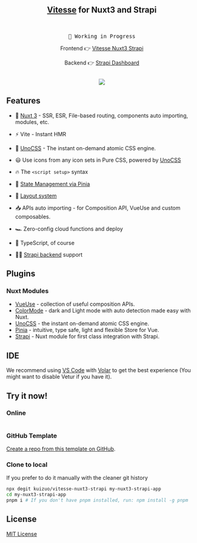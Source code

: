 <h2 align="center">
<a href="https://github.com/antfu/vitesse">Vitesse</a> for Nuxt3 and Strapi
</h2><br>
<pre align="center">
🧪 Working in Progress
</pre>
<p align="center">
Frontend 👉 <a href="https://vitesse-nuxt3-strapi.vercel.app">Vitesse Nuxt3 Strapi</a>
</p>
<p align="center">
Backend 👉 <a href="https://vitesse-nuxt3-strapi-admin.kuizuo.cn">Strapi Dashboard</a>
</p>
<p align="center">
<a href="https://stackblitz.com/github/kuizuo/vitesse-nuxt3-strapi"><img src="https://developer.stackblitz.com/img/open_in_stackblitz.svg" alt=""></a>
</p>
<p align="center">
<img src="https://user-images.githubusercontent.com/61005888/188439957-2eca54fd-e848-4ab2-bba2-bfecb8d88bc1.png"/>
</p>

## Features

- 💚 [Nuxt 3](https://v3.nuxtjs.org) - SSR, ESR, File-based routing, components auto importing, modules, etc.

- ⚡️ Vite - Instant HMR

- 🎨 [UnoCSS](https://github.com/antfu/unocss) - The instant on-demand atomic CSS engine.

- 😃 Use icons from any icon sets in Pure CSS, powered by [UnoCSS](https://github.com/antfu/unocss)

- 🔥 The `<script setup>` syntax

- 🍍 [State Management via Pinia](https://pinia.esm.dev)

- 📑 [Layout system](./layouts)

- 📥 APIs auto importing - for Composition API, VueUse and custom composables.

- 🏎 Zero-config cloud functions and deploy

- 🦾 TypeScript, of course

- 🤙🏻 [Strapi backend](https://github.com/kuizuo/vitesse-nuxt3-strapi/tree/master/backend) support

## Plugins

### Nuxt Modules

- [VueUse](https://github.com/vueuse/vueuse) - collection of useful composition APIs.
- [ColorMode](https://github.com/nuxt-community/color-mode-module) - dark and Light mode with auto detection made easy with Nuxt.
- [UnoCSS](https://github.com/antfu/unocss) - the instant on-demand atomic CSS engine.
- [Pinia](https://pinia.esm.dev/) - intuitive, type safe, light and flexible Store for Vue.
- [Strapi](https://github.com/nuxt-modules/strapi) - Nuxt module for first class integration with Strapi.

## IDE

We recommend using [VS Code](https://code.visualstudio.com/) with [Volar](https://github.com/johnsoncodehk/volar) to get the best experience (You might want to disable Vetur if you have it).

## Try it now!

### Online

<a href="https://stackblitz.com/github/kuizuo/vitesse-nuxt3-strapi"><img src="https://developer.stackblitz.com/img/open_in_stackblitz.svg" alt=""></a>

### GitHub Template

[Create a repo from this template on GitHub](https://github.com/kuizuo/vitesse-nuxt3-strapi/generate).

### Clone to local

If you prefer to do it manually with the cleaner git history

```bash
npx degit kuizuo/vitesse-nuxt3-strapi my-nuxt3-strapi-app
cd my-nuxt3-strapi-app
pnpm i # If you don't have pnpm installed, run: npm install -g pnpm
```

## License

[MIT License](https://github.com/kuizuo/vitesse-nuxt3-strapi/blob/main/LICENSE)
